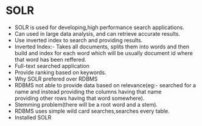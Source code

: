 SOLR
====

-   SOLR is used for developing,high performance search applications.
-   Can used in large data analysis, and can retrieve accurate results.
-   Use inverted index to search and providing results.
-   Inverted Index:- Takes all documents, splits them into words and
    then build and index for each word which will be usually document id
    where that word has been reffered.
-   Full-text searched application
-   Provide ranking based on keywords.
-   Why SOLR prefered over RDBMS
-   RDBMS not able to provide data based on relevance(eg:- searched for
    a name and instead providing the columns having that name\
    providing other rows having that word somewhere).
-   Stemming problem(there will be a root word and a stem).
-   RDBMS uses simple wild card searches,searches every table.
-   Installed SOLR

